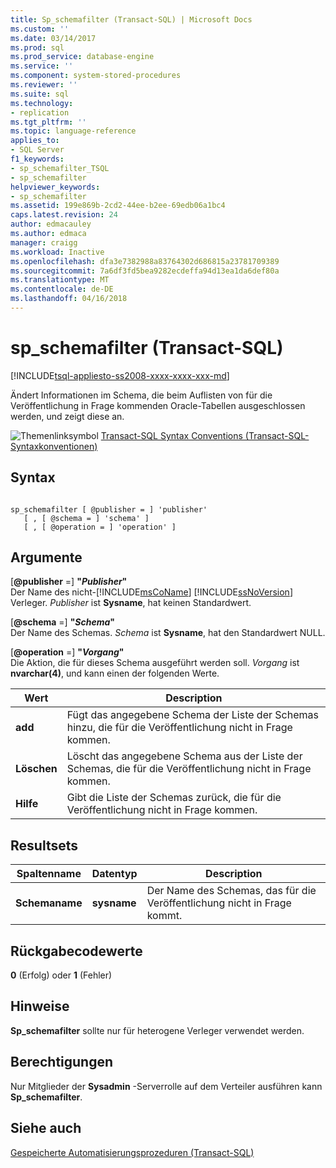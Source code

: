```yaml
---
title: Sp_schemafilter (Transact-SQL) | Microsoft Docs
ms.custom: ''
ms.date: 03/14/2017
ms.prod: sql
ms.prod_service: database-engine
ms.service: ''
ms.component: system-stored-procedures
ms.reviewer: ''
ms.suite: sql
ms.technology:
- replication
ms.tgt_pltfrm: ''
ms.topic: language-reference
applies_to:
- SQL Server
f1_keywords:
- sp_schemafilter_TSQL
- sp_schemafilter
helpviewer_keywords:
- sp_schemafilter
ms.assetid: 199e869b-2cd2-44ee-b2ee-69edb06a1bc4
caps.latest.revision: 24
author: edmacauley
ms.author: edmaca
manager: craigg
ms.workload: Inactive
ms.openlocfilehash: dfa3e7382988a83764302d686815a23781709389
ms.sourcegitcommit: 7a6df3fd5bea9282ecdeffa94d13ea1da6def80a
ms.translationtype: MT
ms.contentlocale: de-DE
ms.lasthandoff: 04/16/2018
---
```

# <a name="spschemafilter-transact-sql"></a>sp_schemafilter (Transact-SQL)
[!INCLUDE[tsql-appliesto-ss2008-xxxx-xxxx-xxx-md](../../includes/tsql-appliesto-ss2008-xxxx-xxxx-xxx-md.md)]

  Ändert Informationen im Schema, die beim Auflisten von für die Veröffentlichung in Frage kommenden Oracle-Tabellen ausgeschlossen werden, und zeigt diese an.  
  
 ![Themenlinksymbol](../../database-engine/configure-windows/media/topic-link.gif "Topic link icon") [Transact-SQL Syntax Conventions (Transact-SQL-Syntaxkonventionen)](../../t-sql/language-elements/transact-sql-syntax-conventions-transact-sql.md)  
  
## <a name="syntax"></a>Syntax  
  
```  
  
sp_schemafilter [ @publisher = ] 'publisher'   
   [ , [ @schema = ] 'schema' ]   
   [ , [ @operation = ] 'operation' ]   
```  
  
## <a name="arguments"></a>Argumente  
 [**@publisher** =] **"***Publisher***"**  
 Der Name des nicht-[!INCLUDE[msCoName](../../includes/msconame-md.md)] [!INCLUDE[ssNoVersion](../../includes/ssnoversion-md.md)] Verleger. *Publisher* ist **Sysname**, hat keinen Standardwert.  
  
 [**@schema** =] **"***Schema***"**  
 Der Name des Schemas. *Schema* ist **Sysname**, hat den Standardwert NULL.  
  
 [**@operation** =] **"***Vorgang***"**  
 Die Aktion, die für dieses Schema ausgeführt werden soll. *Vorgang* ist **nvarchar(4)**, und kann einen der folgenden Werte.  
  
|Wert|Description|  
|-----------|-----------------|  
|**add**|Fügt das angegebene Schema der Liste der Schemas hinzu, die für die Veröffentlichung nicht in Frage kommen.|  
|**Löschen**|Löscht das angegebene Schema aus der Liste der Schemas, die für die Veröffentlichung nicht in Frage kommen.|  
|**Hilfe**|Gibt die Liste der Schemas zurück, die für die Veröffentlichung nicht in Frage kommen.|  
  
## <a name="result-sets"></a>Resultsets  
  
|Spaltenname|Datentyp|Description|  
|-----------------|---------------|-----------------|  
|**Schemaname**|**sysname**|Der Name des Schemas, das für die Veröffentlichung nicht in Frage kommt.|  
  
## <a name="return-code-values"></a>Rückgabecodewerte  
 **0** (Erfolg) oder **1** (Fehler)  
  
## <a name="remarks"></a>Hinweise  
 **Sp_schemafilter** sollte nur für heterogene Verleger verwendet werden.  
  
## <a name="permissions"></a>Berechtigungen  
 Nur Mitglieder der **Sysadmin** -Serverrolle auf dem Verteiler ausführen kann **Sp_schemafilter**.  
  
## <a name="see-also"></a>Siehe auch  
 [Gespeicherte Automatisierungsprozeduren &#40;Transact-SQL&#41;](../../relational-databases/system-stored-procedures/replication-stored-procedures-transact-sql.md)  
  
  
